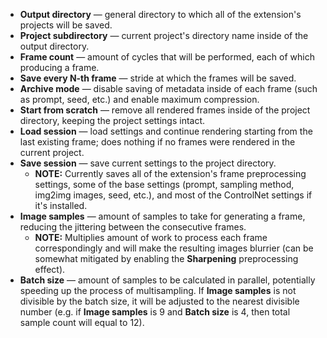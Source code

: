 * **Output directory** — general directory to which all of the extension's projects will be saved.
* **Project subdirectory** — current project's directory name inside of the output directory.
* **Frame count** — amount of cycles that will be performed, each of which producing a frame.
* **Save every N-th frame** — stride at which the frames will be saved.
* **Archive mode** — disable saving of metadata inside of each frame (such as prompt, seed, etc.) and enable maximum compression.
* **Start from scratch** — remove all rendered frames inside of the project directory, keeping the project settings intact.
* **Load session** — load settings and continue rendering starting from the last existing frame; does nothing if no frames were rendered in the current project.
* **Save session** — save current settings to the project directory.
    * **NOTE:** Currently saves all of the extension's frame preprocessing settings, some of the base settings (prompt, sampling method, img2img images, seed, etc.), and most of the ControlNet settings if it's installed.
* **Image samples** — amount of samples to take for generating a frame, reducing the jittering between the consecutive frames.
    * **NOTE:** Multiplies amount of work to process each frame correspondingly and will make the resulting images blurrier (can be somewhat mitigated by enabling the **Sharpening** preprocessing effect).
* **Batch size** — amount of samples to be calculated in parallel, potentially speeding up the process of multisampling. If **Image samples** is not divisible by the batch size, it will be adjusted to the nearest divisible number (e.g. if **Image samples** is 9 and **Batch size** is 4, then total sample count will equal to 12). 
